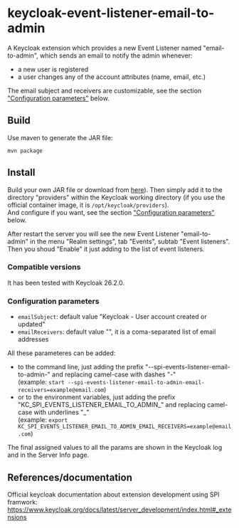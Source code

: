 # keycloak-event-listener-email-to-admin
A Keycloak extension which provides a new Event Listener named "email-to-admin", 
which sends an email to notify the admin whenever: 
 - a new user is registered
 - a user changes any of the account attributes (name, email, etc.)

The email subject and receivers are customizable, see the section ["Configuration parameters"](#configuration-parameters) below.

## Build
Use maven to generate the JAR file:
```
mvn package
```

## Install
Build your own JAR file or download from [here](/releases)). 
Then simply add it to the directory "providers" within the Keycloak working directory 
(if you use the official container image, it is `/opt/keycloak/providers`).  
And configure if you want, see the section ["Configuration parameters"](#configuration-parameters) below.

After restart the server you will see the new Event Listener "email-to-admin" in the menu "Realm settings", tab "Events", subtab "Event listeners".
Then you shoud "Enable" it just adding to the list of event listeners.

### Compatible versions
It has been tested with Keycloak 26.2.0.

### Configuration parameters
 - `emailSubject`: default value "Keycloak - User account created or updated"
 - `emailReceivers`: default value "", it is a coma-separated list of email addresses
 
All these parameteres can be added: 
 - to the command line, just adding the prefix "--spi-events-listener-email-to-admin-" and replacing camel-case with dashes "-"  
   (example: `start --spi-events-listener-email-to-admin-email-receivers=example@email.com`)
 - or to the environment variables, just adding the prefix "KC_SPI_EVENTS_LISTENER_EMAIL_TO_ADMIN_" and replacing camel-case with underlines "_"  
   (example: `export KC_SPI_EVENTS_LISTENER_EMAIL_TO_ADMIN_EMAIL_RECEIVERS=example@email.com`)

The final assigned values to all the params are shown in the Keycloak log and in the Server Info page.


## References/documentation
Official keycloak documentation about extension development using SPI framwork:  
https://www.keycloak.org/docs/latest/server_development/index.html#_extensions
